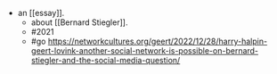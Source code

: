 - an [[essay]].
  - about [[Bernard Stiegler]].
  - #2021
  - #go https://networkcultures.org/geert/2022/12/28/harry-halpin-geert-lovink-another-social-network-is-possible-on-bernard-stiegler-and-the-social-media-question/
